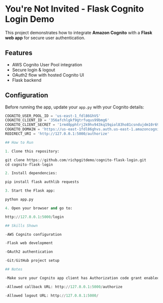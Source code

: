 # You're Not Invited - Flask Cognito Login Demo

This project demonstrates how to integrate **Amazon Cognito** with a **Flask web app** for secure user authentication.

## Features
- AWS Cognito User Pool integration
- Secure login & logout
- OAuth2 flow with hosted Cognito UI
- Flask backend

## Configuration
Before running the app, update your `app.py` with your Cognito details:

```python
COGNITO_USER_POOL_ID = 'us-east-1_fdl86GhVS'
COGNITO_CLIENT_ID = '356afchlgkf9gtrfuqus99bmg6'
COGNITO_CLIENT_SECRET = '1rm40pphtrj2k9hv943kq19qiol83ho81csndujdm10r69df038i'
COGNITO_DOMAIN = 'https://us-east-1fdl86ghvs.auth.us-east-1.amazoncognito.com'
REDIRECT_URI = 'http://127.0.0.1:5000/authorize'

## How to Run

1. Clone this repository:

git clone https://github.com/richpgitdemo/cognito-flask-login.git
cd cognito-flask-login

2. Install dependencies: 

pip install flask authlib requests

3. Start the Flask app:

python app.py

4. Open your browser and go to:

http://127.0.0.1:5000/login

## Skills Shown

-AWS Cognito configuration

-Flask web development

-OAuth2 authentication

-Git/GitHub project setup

## Notes

-Make sure your Cognito app client has Authorization code grant enabled.

-Allowed callback URL: http://127.0.0.1:5000/authorize

-Allowed logout URL: http://127.0.0.1:5000/




